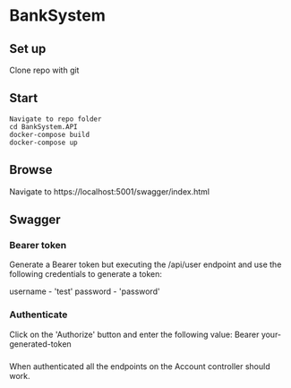 # BankSystem

## Set up

Clone repo with git

## Start
```
Navigate to repo folder
cd BankSystem.API
docker-compose build
docker-compose up
```

## Browse
Navigate to https://localhost:5001/swagger/index.html

## Swagger
### Bearer token
Generate a Bearer token but executing the /api/user endpoint and use the following credentials to generate a token:

username - 'test'
password - 'password'

### Authenticate
Click on the 'Authorize' button and enter the following value: Bearer your-generated-token

###
When authenticated all the endpoints on the Account controller should work.
